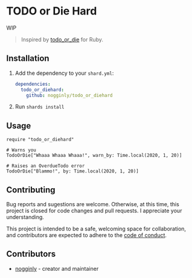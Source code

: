 # TODO or Die Hard

WIP

> Inspired by [todo_or_die](https://github.com/searls/todo_or_die) for Ruby.

## Installation

1. Add the dependency to your `shard.yml`:

   ```yaml
   dependencies:
     todo_or_diehard:
       github: nogginly/todo_or_diehard
   ```

2. Run `shards install`

## Usage

```crystal
require "todo_or_diehard"

# Warns you
TodoOrDie["Whaaa Whaaa Whaaa!", warn_by: Time.local(2020, 1, 20)]

# Raises an OverdueTodo error
TodoOrDie["Blammo!", by: Time.local(2020, 1, 20)]
```

## Contributing

Bug reports and sugestions are welcome. Otherwise, at this time, this project is closed for code changes and pull requests. I appreciate your understanding.

This project is intended to be a safe, welcoming space for collaboration, and contributors are expected to adhere to the [code of conduct](CODE_OF_CONDUCT.md).

## Contributors

- [nogginly](https://github.com/nogginly) - creator and maintainer
